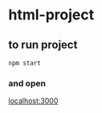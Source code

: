 # html-project

## to run project
`npm start`
### and open 
[localhost:3000](http://localhost:3000/)